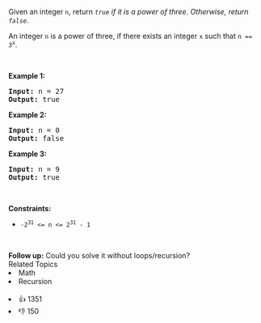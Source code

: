 <p>Given an integer <code>n</code>, return <em><code>true</code> if it is a power of three. Otherwise, return <code>false</code></em>.</p>

<p>An integer <code>n</code> is a power of three, if there exists an integer <code>x</code> such that <code>n == 3<sup>x</sup></code>.</p>

<p>&nbsp;</p> 
<p><strong>Example 1:</strong></p>

<pre>
<strong>Input:</strong> n = 27
<strong>Output:</strong> true
</pre>

<p><strong>Example 2:</strong></p>

<pre>
<strong>Input:</strong> n = 0
<strong>Output:</strong> false
</pre>

<p><strong>Example 3:</strong></p>

<pre>
<strong>Input:</strong> n = 9
<strong>Output:</strong> true
</pre>

<p>&nbsp;</p> 
<p><strong>Constraints:</strong></p>

<ul> 
 <li><code>-2<sup>31</sup> &lt;= n &lt;= 2<sup>31</sup> - 1</code></li> 
</ul>

<p>&nbsp;</p> 
<strong>Follow up:</strong> Could you solve it without loops/recursion?

<div><div>Related Topics</div><div><li>Math</li><li>Recursion</li></div></div><br><div><li>👍 1351</li><li>👎 150</li></div>
